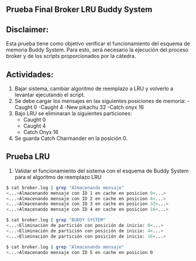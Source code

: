 ## Prueba Final Broker LRU Buddy System

## Disclaimer:

Esta prueba tiene como objetivo verificar el funcionamiento del esquema de memoria Buddy System. Para esto, será necesario la ejecución del proceso broker y de los scripts proporcionados por la cátedra.

## Actividades:

1) Bajar sistema, cambiar algoritmo de reemplazo a LRU y volverlo a levantar ejecutando el script.
2) Se debe cargar los mensajes en las siguientes posiciones de memoria:
	-Caught 0
	-Caught 4
	-New pikachu 32
	-Catch onyx 16
3) Bajo LRU se eliminaran la siguientes particiones:
	- Caught 0
	- Caught 4
	- Catch Onyx 16
4) Se guarda Catch Charmander en la posición 0.


## Prueba LRU

1) Validar el funcionamiento del sistema con el esquema de Buddy System para el algoritmo de reemplazo LRU


```bash
$ cat broker.log | grep "Almacenando mensaje"
<...>Almacenando mensaje con ID 1 en cache en posicion 0<...>
<...>Almacenando mensaje con ID 2 en cache en posicion 4<...>
<...>Almacenando mensaje con ID 3 en cache en posicion 32<...>
<...>Almacenando mensaje con ID 4 en cache en posicion 16<...>
```


```bash
$ cat broker.log | grep "BUDDY SYSTEM"
<...>Eliminación de partición con posición de inicio: 0<...>
<...>Eliminación de partición con posición de inicio: 4<...>
<...>Eliminación de partición con posición de inicio: 16<...>
```

```bash
$ cat broker.log | grep "Almacenando mensaje"
<...>Almacenando mensaje con ID 5 en cache en posicion 0
```
